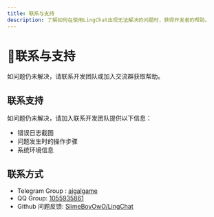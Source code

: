 ```yaml
---
title: 联系与支持
description: 了解如何在使用LingChat出现无法解决的问题时，获得开发者的帮助。
---
```


# 💬联系与支持

如问题仍未解决，请联系开发团队或加入交流群获取帮助。

## 联系支持

如问题仍未解决，请加入联系开发团队提供以下信息：

- 错误日志截图
- 问题发生时的操作步骤
- 系统环境信息

## 联系方式

- Telegram Group : [aigalgame](https://t.me/aigalgame)
- QQ Group: [1055935861](https://qm.qq.com/q/cOfFdqHRXW)
- Github 问题反馈: [SlimeBoyOwO/LingChat](https://github.com/SlimeBoyOwO/LingChat/issues/)